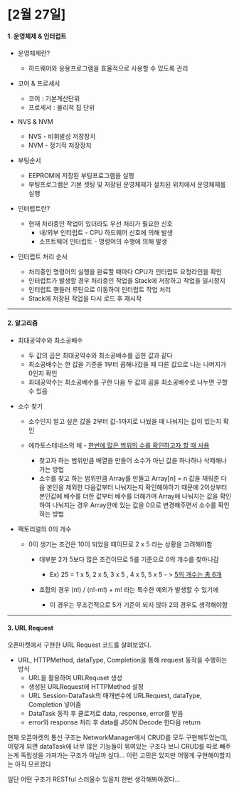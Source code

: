 # [2월 27일]

#### 1. 운영체제 & 인터럽트

- 운영체제란?
  - 하드웨어와 응용프로그램을 효율적으로 사용할 수 있도록 관리
- 코어 & 프로세서
  - 코어 : 기본계산단위
  - 프로세서 : 물리적 칩 단위

- NVS & NVM
  - NVS - 비휘발성 저장장치
  - NVM - 정기적 저장장치

- 부팅순서
  - EEPROM에 저장된 부팅프로그램을 실행
  - 부팅프로그램은 기본 셋팅 및 저장된 운영체제가 설치된 위치에서 운영체제를 실행

- 인터럽트란?
  - 현재 처리중인 작업이 있더라도 우선 처리가 필요한 신호
    - 내/외부 인터럽트 - CPU 하드웨어 신호에 의해 발생
    - 소프트웨어 인터럽트 - 명령어의 수행에 의해 발생

- 인터럽트 처리 순서
  - 처리중인 명령어의 실행을 완료할 때마다 CPU가 인터럽트 요청라인을 확인
  - 인터럽트가 발생할 경우 처리중인 작업을 Stack에 저장하고 작업을 일시정지
  - 인터럽트 핸들러 루틴으로 이동하여 인터럽트 작업 처리
  - Stack에 저장된 작업을 다시 로드 후 재시작


***

#### 2. 알고리즘

- 최대공약수와 최소공배수
  - 두 값의 곱은 최대공약수와 최소공배수를 곱한 값과 같다
  - 최소공배수는 한 값을 기준을 1부터 곱해나갔을 때 다른 값으로 나눈 나머지가 0인지 확인
  - 최대공약수는 최소공배수를 구한 다음 두 값의 곱을 최소공배수로 나누면 구할 수 있음

- 소수 찾기

  - 소수인지 알고 싶은 값을 2부터 값-1까지로 나눴을 때 나눠지는 값이 있는지 확인

  - 에라토스테네스의 체 - <u>한번에 많은 범위의 수를 확인하고자 할 때 사용</u>
    - 찾고자 하는 범위만큼 배열을 만들어 소수가 아닌 값을 하나하나 삭제해나가는 방법
    - 소수를 찾고 하는 범위만큼 Array를 만들고 
      Array[n] = n 값을 채워준 다음 
      본인을 제외한 다음값부터 나눠지는지 확인해야하기 때문에
      2이상부터 본인값에 배수를 더한 값부터 배수를 더해가며 Array에 나눠지는 값을 확인하여
      나눠지는 경우 Array안에 있는 값을 0으로 변경해주면서 소수를 확인하는 방법

- 팩토리얼의 0의 개수

  - 0이 생기는 조건은 10이 되었을 때이므로 2 x 5 라는 상황을 고려해야함

    - 대부분 2가 5보다 많은 조건이므로 5를 기준으로 0의 개수를 찾아나감
      - Ex) 25 = 1 x 5, 2 x 5, 3 x 5 , 4 x 5, 5 x 5 - > <u>5의 개수는 총 6개</u>

    - 조합의 경우 (n!) / (n!-m!) + m! 라는 특수한 예외가 발생할 수 있기에
      - 이 경우는 무조건적으로 5가 기준이 되지 않아 2의 경우도 생각해야함

***

#### 3. URL Request

오픈마켓에서 구현한 URL Request 코드를 살펴보았다.

- URL, HTTPMethod, dataType, Completion을 통해 request 동작을 수행하는 방식
  - URL을 활용하여 URLRequset 생성
  - 생성된 URLRequest에 HTTPMethod 설정
  - URL Session-DataTask의 매개변수에 URLRequest, dataType, Completion 넣어줌
  - DataTask 동작 후 클로저로 data, response, error를 받음
  - error와 response 처리 후 data를 JSON Decode 한다음 return

현재 오픈마켓의 통신 구조는 NetworkManager에서 CRUD를 모두 구현해두었는데,
이렇게 되면 dataTask에 너무 많은 기능들이 묶여있는 구조다 보니 CRUD를 따로 빼주는게
독립성을 가져가는 구조가 아닐까 싶다... 이런 고민은 있지만 어떻게 구현해야할지는 아직 모르겠다

일단 어떤 구조가 RESTful 스러울수 있을지 한번 생각해봐야겠다...
